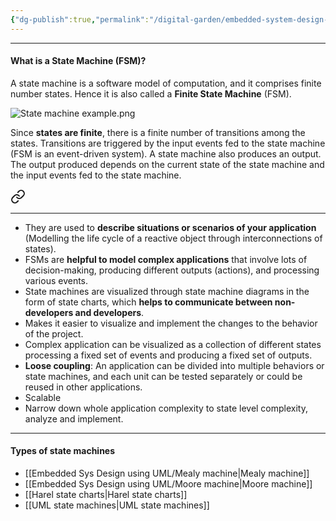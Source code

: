 ```yaml
---
{"dg-publish":true,"permalink":"/digital-garden/embedded-system-design-using-uml-state-machines/"}
---
```


---
#### What is a State Machine (FSM)?
A state machine is a software model of computation, and it comprises finite number states. Hence it is also called a **Finite State Machine** (FSM).

![State machine example.png](/img/user/Embedded%20Sys%20Design%20using%20UML/Reference%20images/State%20machine%20example.png)

Since **states are finite**, there is a finite number of transitions among the states. Transitions are triggered by the input events fed to the state machine (FSM is an event-driven system).
A state machine also produces an output. The output produced depends on the current state of the state machine and the input events fed to the state machine.


<div class="transclusion internal-embed is-loaded"><a class="markdown-embed-link" href="/embedded-sys-design-using-uml/benefits-of-using-state-machines-fs-ms/" aria-label="Open link"><svg xmlns="http://www.w3.org/2000/svg" width="24" height="24" viewBox="0 0 24 24" fill="none" stroke="currentColor" stroke-width="2" stroke-linecap="round" stroke-linejoin="round" class="svg-icon lucide-link"><path d="M10 13a5 5 0 0 0 7.54.54l3-3a5 5 0 0 0-7.07-7.07l-1.72 1.71"></path><path d="M14 11a5 5 0 0 0-7.54-.54l-3 3a5 5 0 0 0 7.07 7.07l1.71-1.71"></path></svg></a><div class="markdown-embed">




---

- They are used to **describe situations or scenarios of your application** (Modelling the life cycle of a reactive object through interconnections of states).
- FSMs are **helpful to model complex applications** that involve lots of decision-making, producing different outputs (actions), and processing various events.
- State machines are visualized through state machine diagrams in the form of state charts, which **helps to communicate between non-developers and developers**.
- Makes it easier to visualize and implement the changes to the behavior of the project.
- Complex application can be visualized as a collection of different states processing a fixed set of events and producing a fixed set of outputs.
- **Loose coupling**: An application can be divided into multiple behaviors or state machines, and each unit can be tested separately or could be reused in other applications.
- Scalable
- Narrow down whole application complexity to state level complexity, analyze and implement.

</div></div>


---
#### Types of state machines

-  [[Embedded Sys Design using UML/Mealy machine\|Mealy machine]]
- [[Embedded Sys Design using UML/Moore machine\|Moore machine]]
- [[Harel state charts\|Harel state charts]]
- [[UML state machines\|UML state machines]]

